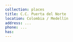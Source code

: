 ```yaml
---
collection: places
title: C.C. Puerta del Norte
location: Colombia / Medellín
address: ...
phone: ...
has:
---
```




